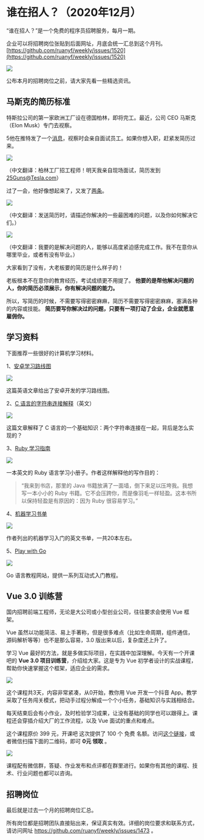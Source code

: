 # 谁在招人？（2020年12月）

“谁在招人？”是一个免费的程序员招聘服务，每月一期。

企业可以将招聘岗位张贴到后面网址，月底会统一汇总到这个月刊。[https://github.com/ruanyf/weekly/issues/1520](https://github.com/ruanyf/weekly/issues/1520)

![](https://cdn.beekka.com/blogimg/asset/202004/bg2020042612.jpg)

公布本月的招聘岗位之前，请大家先看一些精选资讯。

## 马斯克的简历标准

特斯拉公司的第一家欧洲工厂设在德国柏林，即将完工。最近，公司 CEO 马斯克（Elon Musk）专门去视察。

5他在推特发了一个[消息](https://twitter.com/elonmusk/status/1324283305789812736)，视察时会亲自面试员工。如果你想入职，赶紧发简历过来。

![](https://cdn.beekka.com/blogimg/asset/202011/bg2020112704.jpg)

（中文翻译：柏林工厂招工程师！明天我亲自现场面试，简历发到 25Guns@Tesla.com）

过了一会，他好像想起来了，又发了[两条](https://twitter.com/elonmusk/status/1324736076800577537)。

![](https://cdn.beekka.com/blogimg/asset/202011/bg2020110701.jpg)

（中文翻译：发送简历时，请描述你解决的一些最困难的问题，以及你如何解决它们。）

![](https://cdn.beekka.com/blogimg/asset/202011/bg2020112705.jpg)

（中文翻译：我要的是解决问题的人，能够以高度紧迫感完成工作。我不在意你从哪里毕业，或者有没有毕业。）

大家看到了没有，大老板要的简历是什么样子的！

老板根本不在意你的教育经历，考试成绩更不用提了。 **他要的是帮他解决问题的人，你的简历必须展示，你有解决问题的能力。**

所以，写简历的时候，不需要写得密密麻麻，简历不需要写得密密麻麻，塞满各种的内容或技能。 **简历要写你解决过的问题，只要有一项打动了企业，企业就愿意雇佣你。**

## 学习资料

下面推荐一些很好的计算机学习材料。

1、[安卓学习路线图](https://roadmap.sh/android)

![](https://cdn.beekka.com/blogimg/asset/202011/bg2020110815.jpg)

这篇英语文章给出了安卓开发的学习路线图。

2、[C 语言的字符串连接解释](https://blog.holbertonschool.com/code-review-string-concatenation-in-c/)（英文）

![](https://cdn.beekka.com/blogimg/asset/202011/bg2020111206.jpg)

这篇文章解释了 C 语言的一个基础知识：两个字符串连接在一起，背后是怎么实现的？

3、[Ruby 学习指南](https://poignant.guide/book/)

![](https://cdn.beekka.com/blogimg/asset/202011/bg2020111202.jpg)

一本英文的 Ruby 语言学习小册子。作者这样解释他的写作目的：

> “我来到书店，那里的 Java 书籍放满了一面墙，倒下来足以压垮我。我想写一本小小的 Ruby 书籍。它不会压跨你，而是像羽毛一样轻盈。这本书所以保持轻盈是有原因的：因为 Ruby 很容易学习。”

4、[机器学习书单](http://matpalm.com/blog/cool_machine_learning_books/)

![](https://cdn.beekka.com/blogimg/asset/202011/bg2020111001.jpg)

作者列出的机器学习入门的英文书单，一共20本左右。

5、[Play with Go](https://play-with-go.dev/guides.html)

![](https://cdn.beekka.com/blogimg/asset/202011/bg2020111404.jpg)

Go 语言教程网站，提供一系列互动式入门教程。

## Vue 3.0 训练营

国内招聘前端工程师，无论是大公司或小型创业公司，往往要求会使用 Vue 框架。

Vue 虽然以功能简洁、易上手著称，但是很多难点（比如生命周期，组件通信，源码解析等等）也不是那么容易，3.0 版出来以后，复杂度还上升了。

学习 Vue 最好的方法，就是多做实际项目，在实践中加深理解。今天有一个开课吧的 **Vue 3.0 项目训练营**，介绍给大家。这是专为 Vue 初学者设计的实战课程，帮助你快速掌握这个框架，适应企业的需求。

![](https://cdn.beekka.com/blogimg/asset/202011/bg2020112520.jpg)

这个课程共3天，内容非常紧凑，从0开始，教你用 Vue 开发一个抖音 App。教学采取了任务闯关模式，把动手过程分解成一个个小任务，基础知识与实践相结合。

每天结束后会有小作业，及时检验学习成果，让没有基础的同学也可以跟得上。课程还会穿插介绍大厂的工作流程，以及 Vue 面试的重点和难点。

这个课程原价 399 元，开课吧 这次提供了 100 个 免费 名额。访问[这个链接](https://wx.kaikeba.com/vip_course/opp2jsevmi/htytgs9clv?tenant=wx5046bc7413796142)，或者微信扫描下面的二维码，即可 **0元 领取** 。

![](https://cdn.beekka.com/blogimg/asset/202011/bg2020112519.jpg)

课程配有微信群，答疑、作业发布和点评都在群里进行。如果你有其他的课程、技术、行业问题也都可以咨询。

## 招聘岗位

最后就是过去一个月的招聘岗位汇总。

所有岗位都是招聘团队直接贴出来，保证真实有效。详细的岗位要求和联系方式，请访问网址 https://github.com/ruanyf/weekly/issues/1473 。

